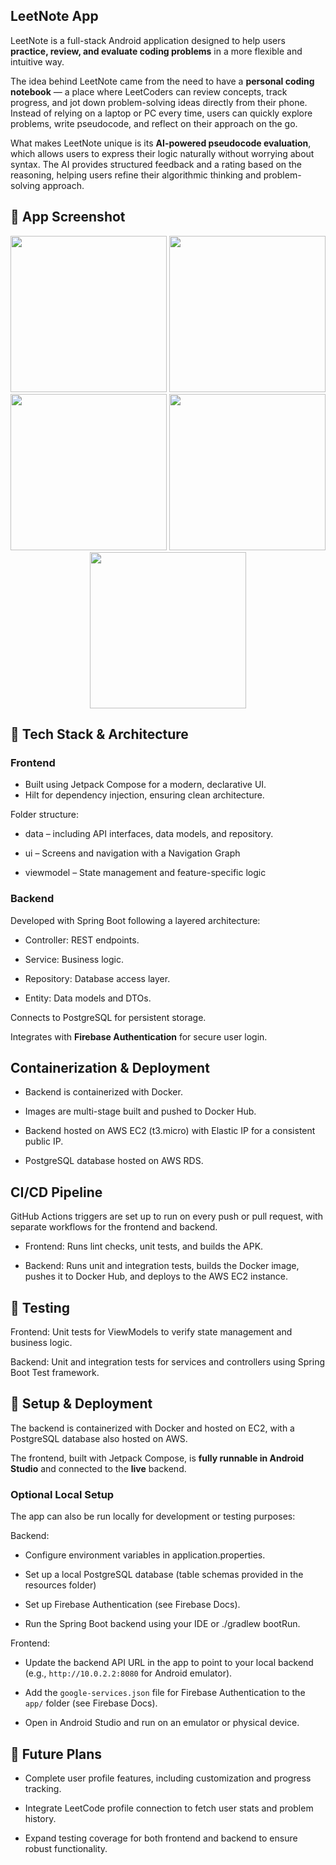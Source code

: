 ## LeetNote App
LeetNote is a full-stack Android application designed to help users **practice, review, and evaluate coding problems** in a more flexible and intuitive way.

The idea behind LeetNote came from the need to have a **personal coding notebook** — a place where LeetCoders can review concepts, track progress, and jot down problem-solving ideas directly from their phone. Instead of relying on a laptop or PC every time, users can quickly explore problems, write pseudocode, and reflect on their approach on the go.

What makes LeetNote unique is its **AI-powered pseudocode evaluation**, which allows users to express their logic naturally without worrying about syntax. The AI provides structured feedback and a rating based on the reasoning, helping users refine their algorithmic thinking and problem-solving approach.

## 📱 App Screenshot
<p align="center">
  <img src="https://github.com/user-attachments/assets/ff0671c5-9479-4682-945d-f2570fa70682" width="250"/>
  <img src="https://github.com/user-attachments/assets/54ecea16-66fd-418e-a3a4-02238a37a2e8" width="250"/>
  <img src="https://github.com/user-attachments/assets/e93f71c5-e777-4665-8e7c-971f651803b0" width="250"/>
  <img src="https://github.com/user-attachments/assets/d08df5fe-c1ee-4ff1-8238-8c72ec171881" width="250"/>
  <img src="https://github.com/user-attachments/assets/339353d1-e771-46c4-8ed5-041231428878" width="250"/>
</p>

## 🚀 Tech Stack & Architecture

### Frontend
- Built using Jetpack Compose for a modern, declarative UI.
- Hilt for dependency injection, ensuring clean architecture.

Folder structure:

- data – including API interfaces, data models, and repository.

- ui – Screens and navigation with a Navigation Graph

- viewmodel – State management and feature-specific logic

### Backend

Developed with Spring Boot following a layered architecture:

- Controller: REST endpoints.

- Service: Business logic.

- Repository: Database access layer.

- Entity: Data models and DTOs.

Connects to PostgreSQL for persistent storage.

Integrates with **Firebase Authentication** for secure user login.



## Containerization & Deployment

- Backend is containerized with Docker.

- Images are multi-stage built and pushed to Docker Hub.

- Backend hosted on AWS EC2 (t3.micro) with Elastic IP for a consistent public IP.

- PostgreSQL database hosted on AWS RDS.

## CI/CD Pipeline
GitHub Actions triggers are set up to run on every push or pull request, with separate workflows for the frontend and backend.

- Frontend: Runs lint checks, unit tests, and builds the APK.

- Backend: Runs unit and integration tests, builds the Docker image, pushes it to Docker Hub, and deploys to the AWS EC2 instance.

## 🧪 Testing

Frontend: Unit tests for ViewModels to verify state management and business logic.

Backend: Unit and integration tests for services and controllers using Spring Boot Test framework.


## 🚀 Setup & Deployment
The backend is containerized with Docker and hosted on EC2, with a PostgreSQL database also hosted on AWS.

The frontend, built with Jetpack Compose, is **fully runnable in Android Studio** and connected to the **live** backend.


### Optional Local Setup

The app can also be run locally for development or testing purposes:

Backend:
- Configure environment variables in application.properties.
  
- Set up a local PostgreSQL database (table schemas provided in the resources folder)

- Set up Firebase Authentication (see Firebase Docs).

- Run the Spring Boot backend using your IDE or ./gradlew bootRun.

Frontend:
- Update the backend API URL in the app to point to your local backend (e.g., `http://10.0.2.2:8080` for Android emulator).
  
- Add the `google-services.json` file for Firebase Authentication to the `app/` folder (see Firebase Docs).
  
- Open in Android Studio and run on an emulator or physical device.

## 🔮 Future Plans

- Complete user profile features, including customization and progress tracking.

- Integrate LeetCode profile connection to fetch user stats and problem history.

- Expand testing coverage for both frontend and backend to ensure robust functionality.

